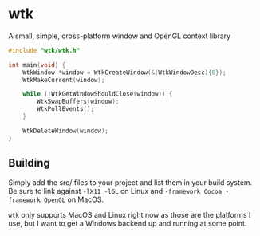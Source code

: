 # wtk

A small, simple, cross-platform window and OpenGL context library

```c
#include "wtk/wtk.h"

int main(void) {
    WtkWindow *window = WtkCreateWindow(&(WtkWindowDesc){0});
    WtkMakeCurrent(window);

    while (!WtkGetWindowShouldClose(window)) {
        WtkSwapBuffers(window);
        WtkPollEvents();
    }

    WtkDeleteWindow(window);
}
```

## Building
Simply add the src/ files to your project and list them in your build system. Be sure to link against `-lX11 -lGL` on Linux and `-framework Cocoa -framework OpenGL` on MacOS.

`wtk` only supports MacOS and Linux right now as those are the platforms I use, but I want to get a Windows backend up and running at some point.

